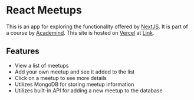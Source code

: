 # React Meetups

This is an app for exploring the functionality offered by [NextJS](https://nextjs.org/). It is part of a course by [Academind](https://www.udemy.com/course/react-the-complete-guide-incl-redux/). This site is hosted on [Vercel](https://vercel.com/) at [Link](https://react-meetups-mu.vercel.app/).

## Features

- View a list of meetups
- Add your own meetup and see it added to the list
- Click on a meetup to see more details
- Utilizes MongoDB for storing meetup information
- Utilizes built-in API for adding a new meetup to the database
